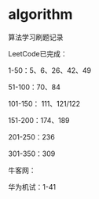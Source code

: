 # algorithm
算法学习刷题记录

LeetCode已完成：

1-50：5、6、26、42、49

51-100：70、84

101-150： 111、121/122

151-200：174、189

201-250：236

301-350：309

牛客网：

华为机试：1-41
